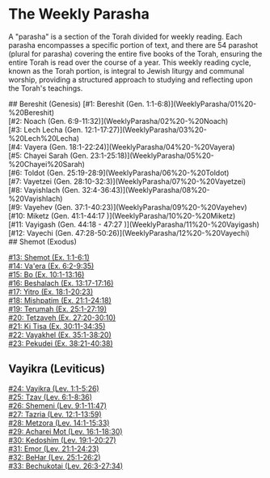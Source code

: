 # The Weekly Parasha

A "parasha" is a section of the Torah divided for weekly reading. Each parasha encompasses a specific portion of text, and there are 54 parashot (plural for parasha) covering the entire five books of the Torah, ensuring the entire Torah is read over the course of a year. This weekly reading cycle, known as the Torah portion, is integral to Jewish liturgy and communal worship, providing a structured approach to studying and reflecting upon the Torah's teachings.

   <div class="grid-container">
        <div class="grid-item">
## Bereshit (Genesis)
[#1: Bereshit (Gen. 1:1-6:8)](WeeklyParasha/01%20-%20Bereshit)<br>
[#2: Noach (Gen. 6:9-11:32)](WeeklyParasha/02%20-%20Noach)<br>
[#3: Lech Lecha (Gen. 12:1-17:27)](WeeklyParasha/03%20-%20Lech%20Lecha)<br>
[#4: Vayera (Gen. 18:1-22:24)](WeeklyParasha/04%20-%20Vayera)<br>
[#5: Chayei Sarah (Gen. 23:1-25:18)](WeeklyParasha/05%20-%20Chayei%20Sarah)<br>
[#6: Toldot (Gen. 25:19-28:9](WeeklyParasha/06%20-%20Toldot)<br>
[#7: Vayetzei (Gen. 28:10-32:3)](WeeklyParasha/07%20-%20Vayetzei)<br>
[#8: Vayishlach (Gen. 32:4-36:43)](WeeklyParasha/08%20-%20Vayishlach)<br>
[#9: Vayehev (Gen. 37:1-40:23)](WeeklyParasha/09%20-%20Vayehev)<br>
[#10: Miketz (Gen. 41:1-44:17 )](WeeklyParasha/10%20-%20Miketz)<br>
[#11: Vayigash (Gen. 44:18 - 47:27 )](WeeklyParasha/11%20-%20Vayigash)<br>
[#12: Vayechi (Gen. 47:28-50:26)](WeeklyParasha/12%20-%20Vayechi)
        </div>
        <div class="grid-item">
## Shemot (Exodus)

[#13: Shemot (Ex. 1:1-6:1)](WeeklyParasha/13%20-%20Shemot)<br>
[#14: Va'era (Ex. 6:2-9:35)](WeeklyParasha/14%20-%20Va'era)<br>
[#15: Bo (Ex. 10:1-13:16)](WeeklyParasha/15%20-%20Bo)<br>
[#16: Beshalach (Ex. 13:17-17:16)](WeeklyParasha/16%20-%20Beshalach)<br>
[#17: Yitro (Ex. 18:1-20:23)](WeeklyParasha/17%20-%20Yitro)<br>
[#18: Mishpatim (Ex. 21:1-24:18)](WeeklyParasha/18%20-%20Mishpatim)<br>
[#19: Terumah (Ex. 25:1-27:19)](WeeklyParasha/19%20-%20Terumah)<br>
[#20: Tetzaveh (Ex. 27:20-30:10)](WeeklyParasha/20%20-%20Tetzaveh)<br>
[#21: Ki Tisa (Ex. 30:11-34:35)](WeeklyParasha/21%20-%20Ki%20Tisa)<br>
[#22: Vayakhel (Ex. 35:1-38:20)](WeeklyParasha/22%20-%20Vayakhel)<br>
[#23: Pekudei (Ex. 38:21-40:38)](WeeklyParasha/23%20-%20Pekudei)
        </div>
        <div class="grid-item">
## Vayikra (Leviticus)

[#24: Vayikra (Lev. 1:1-5:26)](WeeklyParasha/24%20-%20Vayikra)<br>
[#25: Tzav (Lev. 6:1-8:36)](WeeklyParasha/25%20-%20Tzav)<br>
[#26: Shemeni (Lev. 9:1-11:47)](WeeklyParasha/26%20-%20Shemini)<br>
[#27: Tazria (Lev. 12:1-13:59)](WeeklyParasha/27%20-%20Tazria)<br>
[#28: Metzora (Lev. 14:1-15:33)](WeeklyParasha/28%20-%20Metzora)<br>
[#29: Acharei Mot (Lev. 16:1-18:30)](WeeklyParasha/29%20-%20Acharei%20Mot)<br>
[#30: Kedoshim (Lev. 19:1-20:27)](WeeklyParasha/30%20-%20Kedoshim)<br>
[#31: Emor (Lev. 21:1-24:23)](WeeklyParasha/31%20-%20Emor)<br>
[#32: BeHar (Lev. 25:1-26:2)](WeeklyParasha/32%20-%20BeHar)<br>
[#33: Bechukotai (Lev. 26:3-27:34)](WeeklyParasha/33%20-%20Bechukotai)<br>
</div>
</div>


<!--
    <style>
        .grid-container {
            display: grid;
            grid-template-columns: repeat(auto-fit, minmax(300px, 1fr));
            gap: 20px;
            padding: 20px;
        }

        .grid-item {
            background-color: #f9f9f9;
            border: 1px solid #ddd;
            border-radius: 8px;
            padding: 16px;
        }
    </style>
-->















